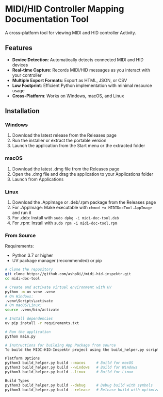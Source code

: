 # MIDI/HID Controller Mapping Documentation Tool

A cross-platform tool for viewing MIDI and HID controller Activity.

## Features

- **Device Detection**: Automatically detects connected MIDI and HID devices
- **Real-time Capture**: Records MIDI/HID messages as you interact with your controller
- **Multiple Export Formats**: Export as HTML, JSON, or CSV
- **Low Footprint**: Efficient Python implementation with minimal resource usage
- **Cross-Platform**: Works on Windows, macOS, and Linux

## Installation

### Windows

1. Download the latest release from the Releases page
2. Run the installer or extract the portable version
3. Launch the application from the Start menu or the extracted folder

### macOS

1. Download the latest .dmg file from the Releases page
2. Open the .dmg file and drag the application to your Applications folder
3. Launch from Applications

### Linux

1. Download the .AppImage or .deb/.rpm package from the Releases page
2. For .AppImage: Make executable with `chmod +x MIDIDocTool.AppImage` and run it
3. For .deb: Install with `sudo dpkg -i midi-doc-tool.deb`
4. For .rpm: Install with `sudo rpm -i midi-doc-tool.rpm`

### From Source

Requirements:
- Python 3.7 or higher
- UV package manager (recommended) or pip

```bash
# Clone the repository
git clone https://github.com/ashp8i//midi-hid-inspektr.git
cd midi-doc-tool

# Create and activate virtual environment with UV
python -m uv venv .venv
# On Windows:
.venv\Scripts\activate
# On macOS/Linux:
source .venv/bin/activate

# Install dependencies
uv pip install -r requirements.txt

# Run the application
python main.py

# Instructions for building App Package from source
To build the MIDI-HID-Inspektr project using the build_helper.py script:

Platform Options
python3 build_helper.py build --macos     # Build for macOS
python3 build_helper.py build --windows   # Build for Windows
python3 build_helper.py build --linux     # Build for Linux

Build Types
python3 build_helper.py build --debug     # Debug build with symbols
python3 build_helper.py build --release   # Release build with optimizations
